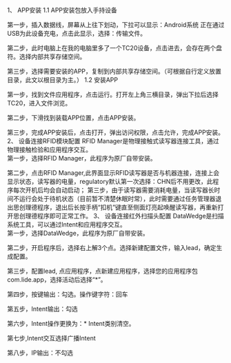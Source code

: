
1、	APP安装
1.1	APP安装包放入手持设备

第一步，插入数据线，屏幕从上往下划动，下拉可以显示：Android系统 正在通过USB为此设备充电，点击此显示，选择：传输文件。

第二步，此时电脑上在我的电脑里多了一个TC20设备，点击进去，会存在两个盘符。选择内部共享存储空间。

第三步，选择需要安装的APP，复制到内部共享存储空间。（可根据自行定义放置目录，此文以根目录为主。）
1.2	安装APP

第一步，找到文件应用程序，点击运行。打开左上角三横目录，弹出下拉后选择TC20，进入文件浏览。

第二步，下滑找到装载APP位置，点击APP安装。

第三步，完成APP安装后，点击打开，弹出访问权限，点击允许，完成APP安装。
2、	设备连接RFID模块配置
RFID Manager是物理接触式读写器连接工具，通过物理接触检验和应用程序交互。  
第一步，选择RFID Manager，此程序为原厂自带安装。

第二步，点击RFID Manager,此界面显示RFID读写器是否与机器连接，连接上会显示状态，读写器的电量，regulatory默认第一次选择：CHN后不用更改，此程序每次开机后均会自动启动；
第三步，由于读写器需要消耗电量，当读写器长时间不运行会处于待机状态（目前暂不清楚休眠时常），此时需要通过任务管理器退出思创理德程序，退出后长按手柄“扣机”键直至侧面灯亮起唤醒读写器，再重新打开思创理德程序即可正常工作。
3、	设备连接红外扫描头配置
DataWedge是扫描系统工具，可以通过Intent和应用程序交互。  
第一步，选择DataWedge，此程序为原厂自带安装。

第二步，开启程序后，选择右上解3个点。选择新建配置文件，输入lead，确定生成配置。

第三步，配置lead, 点应用程序，点新建应用程序，选择您的应用程序包com.lide.app，选择活动后选择“*”。

第四步，按键输出：勾选。操作键字符：回车

第五步，Intent输出：勾选

第六步，Intent操作更换为：*
Intent类别清空。

第七步,Intent交互选择广播Intent

第八步，IP输出：不勾选
